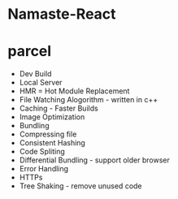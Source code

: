 # Namaste-React

# parcel
- Dev Build
- Local Server
- HMR = Hot Module Replacement
- File Watching Alogorithm - written in c++
- Caching - Faster Builds
- Image Optimization 
- Bundling
- Compressing file
- Consistent Hashing
- Code Spliting
- Differential Bundling - support older browser
- Error Handling
- HTTPs
- Tree Shaking - remove unused code
